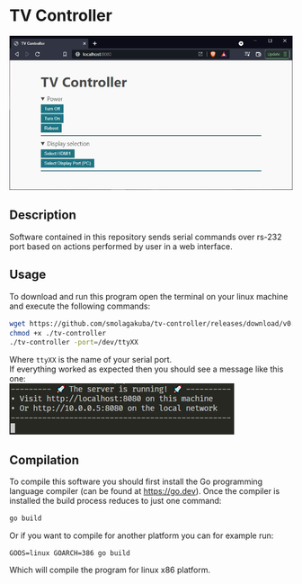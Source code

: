 # TV Controller
![](docs/demo.jpg)

## Description
Software contained in this repository sends serial commands over rs-232 port based on actions performed by user in a web interface.

## Usage
To download and run this program open the terminal on your linux machine and execute the following commands:
```bash
wget https://github.com/smolagakuba/tv-controller/releases/download/v0.0.1/tv-controller
chmod +x ./tv-controller
./tv-controller -port=/dev/ttyXX
```
Where `ttyXX` is the name of your serial port.  
If everything worked as expected then you should see a message like this one:  
![](docs/message.jpg)

## Compilation
To compile this software you should first install the Go programming language compiler (can be found at <https://go.dev>). Once the compiler is installed the build process reduces to just one command:
```bash
go build
```
Or if you want to compile for another platform you can for example run:
```
GOOS=linux GOARCH=386 go build
```
Which will compile the program for linux x86 platform.